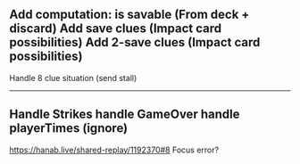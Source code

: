 Add computation: is savable (From deck + discard)
Add save clues (Impact card possibilities)
Add 2-save clues (Impact card possibilities)
---
Handle 8 clue situation (send stall)

---
Handle Strikes
handle GameOver
handle playerTimes (ignore)
---
https://hanab.live/shared-replay/1192370#8
Focus error?